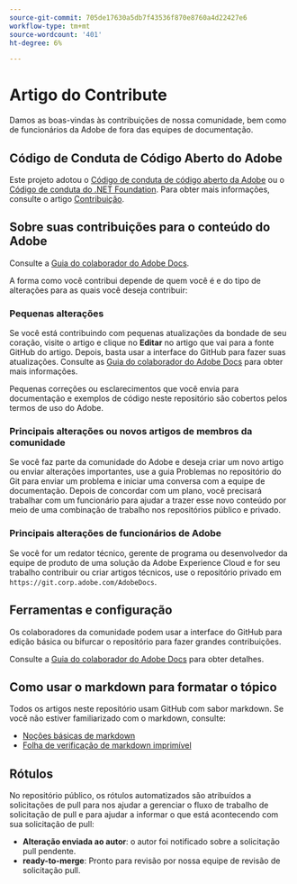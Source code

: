 ```yaml
---
source-git-commit: 705de17630a5db7f43536f870e8760a4d22427e6
workflow-type: tm+mt
source-wordcount: '401'
ht-degree: 6%

---
```

# Artigo do Contribute

Damos as boas-vindas às contribuições de nossa comunidade, bem como de funcionários da Adobe de fora das equipes de documentação.

## Código de Conduta de Código Aberto do Adobe

Este projeto adotou o [Código de conduta de código aberto da Adobe](code-of-conduct.md) ou o [Código de conduta do .NET Foundation](https://dotnetfoundation.org/code-of-conduct). Para obter mais informações, consulte o artigo [Contribuição](contributing.md).

## Sobre suas contribuições para o conteúdo do Adobe

Consulte a [Guia do colaborador do Adobe Docs](https://experienceleague.adobe.com/docs/contributor/contributor-guide/introduction.html?lang=pt-BR).

A forma como você contribui depende de quem você é e do tipo de alterações para as quais você deseja contribuir:

### Pequenas alterações

Se você está contribuindo com pequenas atualizações da bondade de seu coração, visite o artigo e clique no **Editar** no artigo que vai para a fonte GitHub do artigo. Depois, basta usar a interface do GitHub para fazer suas atualizações. Consulte as [Guia do colaborador do Adobe Docs](https://experienceleague.adobe.com/docs/contributor/contributor-guide/introduction.html?lang=pt-BR) para obter mais informações.

Pequenas correções ou esclarecimentos que você envia para documentação e exemplos de código neste repositório são cobertos pelos termos de uso do Adobe.

### Principais alterações ou novos artigos de membros da comunidade

Se você faz parte da comunidade do Adobe e deseja criar um novo artigo ou enviar alterações importantes, use a guia Problemas no repositório do Git para enviar um problema e iniciar uma conversa com a equipe de documentação. Depois de concordar com um plano, você precisará trabalhar com um funcionário para ajudar a trazer esse novo conteúdo por meio de uma combinação de trabalho nos repositórios público e privado.

<!--
If you submit a pull request with significant changes to documentation and code examples, you'll see a message in the pull request asking you to submit an online contribution license agreement (CLA). We need you to complete the online form before we can review your pull request.
-->

### Principais alterações de funcionários de Adobe

Se você for um redator técnico, gerente de programa ou desenvolvedor da equipe de produto de uma solução da Adobe Experience Cloud e for seu trabalho contribuir ou criar artigos técnicos, use o repositório privado em `https://git.corp.adobe.com/AdobeDocs`.

<!--Employees from other parts of the Adobe world should use the public repo for minor updates.-->

## Ferramentas e configuração

Os colaboradores da comunidade podem usar a interface do GitHub para edição básica ou bifurcar o repositório para fazer grandes contribuições.

Consulte a [Guia do colaborador do Adobe Docs](https://experienceleague.adobe.com/docs/contributor/contributor-guide/introduction.html?lang=pt-BR) para obter detalhes.

## Como usar o markdown para formatar o tópico

Todos os artigos neste repositório usam GitHub com sabor markdown. Se você não estiver familiarizado com o markdown, consulte:

* [Noções básicas de markdown](https://help.github.com/articles/getting-started-with-writing-and-formatting-on-github/)
* [Folha de verificação de markdown imprimível](https://guides.github.com/pdfs/markdown-cheatsheet-online.pdf)

## Rótulos

No repositório público, os rótulos automatizados são atribuídos a solicitações de pull para nos ajudar a gerenciar o fluxo de trabalho de solicitação de pull e para ajudar a informar o que está acontecendo com sua solicitação de pull:

* **Alteração enviada ao autor**: o autor foi notificado sobre a solicitação pull pendente.
* **ready-to-merge**: Pronto para revisão por nossa equipe de revisão de solicitação pull.
